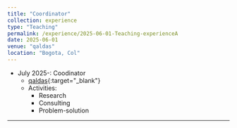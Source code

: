 ```yaml
---
title: "Coordinator"
collection: experience
type: "Teaching"
permalink: /experience/2025-06-01-Teaching-experienceA
date: 2025-06-01
venue: "qaldas"
location: "Bogota, Col"
---
```




* July 2025-: Coodinator
  * [qaldas](https://qladas.com/){:target="_blank"}
  * Activities: 
    - Research
    - Consulting
    - Problem-solution



---



